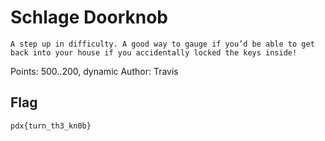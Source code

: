 # Schlage Doorknob

```
A step up in difficulty. A good way to gauge if you’d be able to get back into your house if you accidentally locked the keys inside! 
```

Points: 500..200, dynamic
Author: Travis

## Flag

`pdx{turn_th3_kn0b}`
